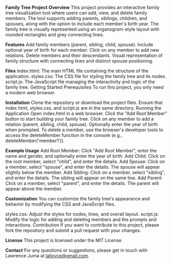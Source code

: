 **Family Tree Project**
**Overview**
This project provides an interactive family tree visualization tool where users can add, view, and delete family members. The tool supports adding parents, siblings, children, and spouses, along with the option to include each member's birth year. The family tree is visually represented using an organogram-style layout with rounded rectangles and grey connecting lines.

**Features**
Add family members (parent, sibling, child, spouse).
Include optional year of birth for each member.
Click on any member to add new relations.
Delete members and their descendants.
Visual representation of family structure with connecting lines and distinct spouse positioning.

**Files**
index.html: The main HTML file containing the structure of the application.
styles.css: The CSS file for styling the family tree and its nodes.
script.js: The JavaScript file managing the interactivity and logic of the family tree.
Getting Started
Prerequisites
To run this project, you only need a modern web browser.

**Installation**
Clone the repository or download the project files.
Ensure that index.html, styles.css, and script.js are in the same directory.
Running the Application
Open index.html in a web browser.
Click the "Add Root Member" button to start building your family tree.
Click on any member to add a relation (parent, sibling, child, spouse).
Optionally enter the year of birth when prompted.
To delete a member, use the browser's developer tools to access the deleteMember function in the console (e.g., deleteMember('member1')).

**Example Usage**
Add Root Member: Click "Add Root Member", enter the name and gender, and optionally enter the year of birth.
Add Child: Click on the root member, select "child", and enter the details.
Add Spouse: Click on a member, select "spouse", and enter the details. The spouse will appear slightly below the member.
Add Sibling: Click on a member, select "sibling", and enter the details. The sibling will appear on the same line.
Add Parent: Click on a member, select "parent", and enter the details. The parent will appear above the member.

**Customization**
You can customize the family tree's appearance and behavior by modifying the CSS and JavaScript files.

styles.css: Adjust the styles for nodes, lines, and overall layout.
script.js: Modify the logic for adding and deleting members and the prompts and interactions.
Contribution
If you want to contribute to this project, please fork the repository and submit a pull request with your changes.

**License**
This project is licensed under the MIT License.

**Contact**
For any questions or suggestions, please get in touch with Lawrence Juma at lalloyce@gmail.com.
